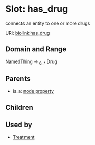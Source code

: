 
# Slot: has_drug


connects an entity to one or more drugs

URI: [biolink:has_drug](https://w3id.org/biolink/vocab/has_drug)


## Domain and Range

[NamedThing](NamedThing.md) ->  <sub>0..*</sub>
 [Drug](Drug.md)

## Parents

 *  is_a: [node property](node_property.md)

## Children


## Used by

 * [Treatment](Treatment.md)
